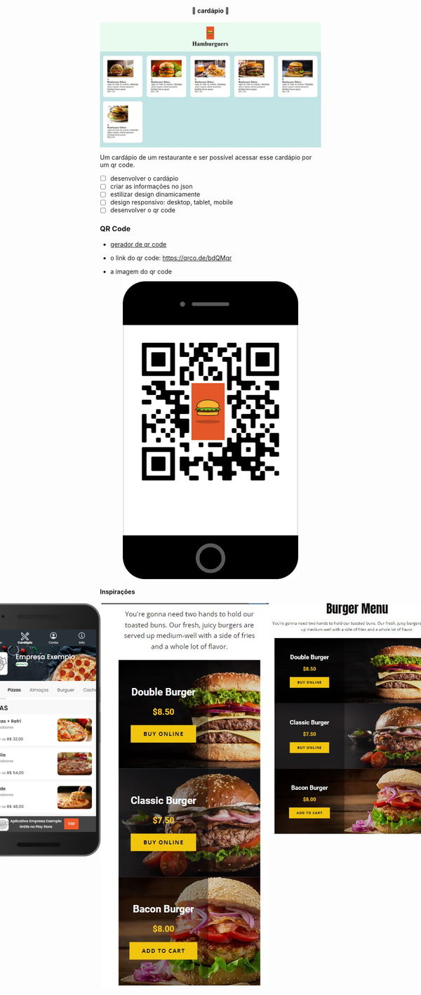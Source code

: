 <h4 align="center"> 
	🚧 cardápio 🚀
</h4>

<p align="center" style="display: flex; align-items: flex-start; justify-content: center;">
  <img alt="versão 1 do projeto" title="#cardapio" src="./.github/desktop-1.jpg" >
</p>  

Um cardápio de um restaurante e ser possível acessar esse cardápio por um qr code.

- [ ] desenvolver o cardápio 
- [ ] criar as informações no json
- [ ] estilizar design dinamicamente
- [ ] design responsivo: desktop, tablet, mobile
- [ ] desenvolver o qr code

### QR Code

- [gerador de qr code](https://app.qr-code-generator.com/getstarted)

- o link do qr code: https://qrco.de/bdQMqr

- a imagem do qr code

<p align="center" style="display: flex; align-items: flex-start; justify-content: center;">
  <img alt="cardapio" title="#cardapio" src="./assets/qr-code-logo.jpg" width="400px">
</p>

#### Inspirações

<p align="center" style="display: flex; align-items: flex-start; justify-content: center;">
  <img alt="cardapio" title="#cardapio" src="./.github/modelo-1.jpg" width="400px">
  <img alt="cardapio" title="#cardapio" src="./.github/modelo-2.jpg" width="400px">
  <img alt="cardapio" title="#cardapio" src="./.github/modelo-3.jpg" width="400px">
  <img alt="cardapio" title="#cardapio" src="./.github/modelo-4-1.jpg" width="400px">
  <img alt="cardapio" title="#cardapio" src="./.github/modelo-4-2.jpg" width="400px">
  <img alt="cardapio" title="#cardapio" src="./.github/modelo-5.jpg" width="400px">
  <img alt="cardapio" title="#cardapio" src="./.github/modelo-6.jpg" width="400px">
</p>